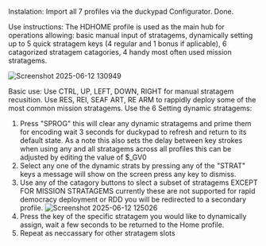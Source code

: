 Instalation:
Import all 7 profiles via the duckypad Configurator.
Done.

Use instructions:
The HDHOME profile is used as the main hub for operations allowing: basic manual input of stratagems, dynamically setting up to 5 quick stratagem keys (4 regular and 1 bonus if aplicable), 6 catagorized stratagem catagories, 4 handy most often used mission stratagems.

![Screenshot 2025-06-12 130949](https://github.com/user-attachments/assets/4c392557-8446-4d47-8700-b10a9afac4c3)

Basic use:
Use CTRL, UP, LEFT, DOWN, RIGHT for manual stratagem recusition.
Use RES, REI, SEAF ART, RE ARM to rappidly deploy some of the most common mission stratagems.
Use the 6
Setting dynamic stratagems:
1. Press "SPROG" this will clear any dynamic stratagems and prime them for encoding wait 3 seconds for duckypad to refresh and return to its default state. As a note this also sets the delay between key strokes when using any and all stratagems across all profiles this can be adjusted by editing the value of $_GV0
2. Select any one of the dynamic strats by pressing any of the "STRAT" keys a message will show on the screen press any key to dismiss.
3. Use any of the catagory buttons to slect a subset of stratagems EXCEPT FOR MISSION STRATAGEMS currently these are not supported for rapid democracy deployment or RDD you will be redirected to a secondary profile.
![Screenshot 2025-06-12 125026](https://github.com/user-attachments/assets/ea2765b1-bc7d-4f71-8691-9cc400b4dced)
4. Press the key of the specific stratagem you would like to dynamically assign, wait a few seconds to be returned to the Home profile.
5. Repeat as neccassary for other stratagem slots
